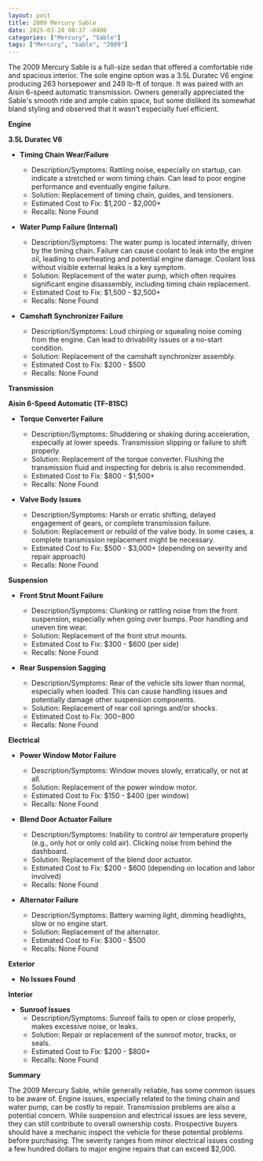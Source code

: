 ```yaml
---
layout: post
title: 2009 Mercury Sable
date: 2025-03-20 08:37 -0400
categories: ["Mercury", "Sable"]
tags: ["Mercury", "Sable", "2009"]
---
```

The 2009 Mercury Sable is a full-size sedan that offered a comfortable ride and spacious interior. The sole engine option was a 3.5L Duratec V6 engine producing 263 horsepower and 249 lb-ft of torque. It was paired with an Aisin 6-speed automatic transmission. Owners generally appreciated the Sable's smooth ride and ample cabin space, but some disliked its somewhat bland styling and observed that it wasn't especially fuel efficient.

**Engine**

**3.5L Duratec V6**
* **Timing Chain Wear/Failure**
    * Description/Symptoms: Rattling noise, especially on startup, can indicate a stretched or worn timing chain. Can lead to poor engine performance and eventually engine failure.
    * Solution: Replacement of timing chain, guides, and tensioners.
    * Estimated Cost to Fix: $1,200 - $2,000+
    * Recalls: None Found

* **Water Pump Failure (Internal)**
    * Description/Symptoms: The water pump is located internally, driven by the timing chain. Failure can cause coolant to leak into the engine oil, leading to overheating and potential engine damage.  Coolant loss without visible external leaks is a key symptom.
    * Solution: Replacement of the water pump, which often requires significant engine disassembly, including timing chain replacement.
    * Estimated Cost to Fix: $1,500 - $2,500+
    * Recalls: None Found

* **Camshaft Synchronizer Failure**
    * Description/Symptoms: Loud chirping or squealing noise coming from the engine. Can lead to drivability issues or a no-start condition.
    * Solution: Replacement of the camshaft synchronizer assembly.
    * Estimated Cost to Fix: $200 - $500
    * Recalls: None Found

**Transmission**

**Aisin 6-Speed Automatic (TF-81SC)**

* **Torque Converter Failure**
    * Description/Symptoms: Shuddering or shaking during acceleration, especially at lower speeds.  Transmission slipping or failure to shift properly.
    * Solution: Replacement of the torque converter.  Flushing the transmission fluid and inspecting for debris is also recommended.
    * Estimated Cost to Fix: $800 - $1,500+
    * Recalls: None Found

* **Valve Body Issues**
    * Description/Symptoms: Harsh or erratic shifting, delayed engagement of gears, or complete transmission failure.
    * Solution: Replacement or rebuild of the valve body. In some cases, a complete transmission replacement might be necessary.
    * Estimated Cost to Fix: $500 - $3,000+ (depending on severity and repair approach)
    * Recalls: None Found

**Suspension**

* **Front Strut Mount Failure**
    * Description/Symptoms: Clunking or rattling noise from the front suspension, especially when going over bumps.  Poor handling and uneven tire wear.
    * Solution: Replacement of the front strut mounts.
    * Estimated Cost to Fix: $300 - $600 (per side)
    * Recalls: None Found

* **Rear Suspension Sagging**
     * Description/Symptoms: Rear of the vehicle sits lower than normal, especially when loaded. This can cause handling issues and potentially damage other suspension components.
     * Solution: Replacement of rear coil springs and/or shocks.
     * Estimated Cost to Fix: $300-$800
     * Recalls: None Found

**Electrical**

* **Power Window Motor Failure**
    * Description/Symptoms: Window moves slowly, erratically, or not at all.
    * Solution: Replacement of the power window motor.
    * Estimated Cost to Fix: $150 - $400 (per window)
    * Recalls: None Found

* **Blend Door Actuator Failure**
    * Description/Symptoms: Inability to control air temperature properly (e.g., only hot or only cold air). Clicking noise from behind the dashboard.
    * Solution: Replacement of the blend door actuator.
    * Estimated Cost to Fix: $200 - $600 (depending on location and labor involved)
    * Recalls: None Found

* **Alternator Failure**
    * Description/Symptoms: Battery warning light, dimming headlights, slow or no engine start.
    * Solution: Replacement of the alternator.
    * Estimated Cost to Fix: $300 - $500
    * Recalls: None Found

**Exterior**

* **No Issues Found**

**Interior**

* **Sunroof Issues**
    * Description/Symptoms: Sunroof fails to open or close properly, makes excessive noise, or leaks.
    * Solution: Repair or replacement of the sunroof motor, tracks, or seals.
    * Estimated Cost to Fix: $200 - $800+
    * Recalls: None Found

**Summary**

The 2009 Mercury Sable, while generally reliable, has some common issues to be aware of. Engine issues, especially related to the timing chain and water pump, can be costly to repair. Transmission problems are also a potential concern. While suspension and electrical issues are less severe, they can still contribute to overall ownership costs. Prospective buyers should have a mechanic inspect the vehicle for these potential problems before purchasing. The severity ranges from minor electrical issues costing a few hundred dollars to major engine repairs that can exceed $2,000.

